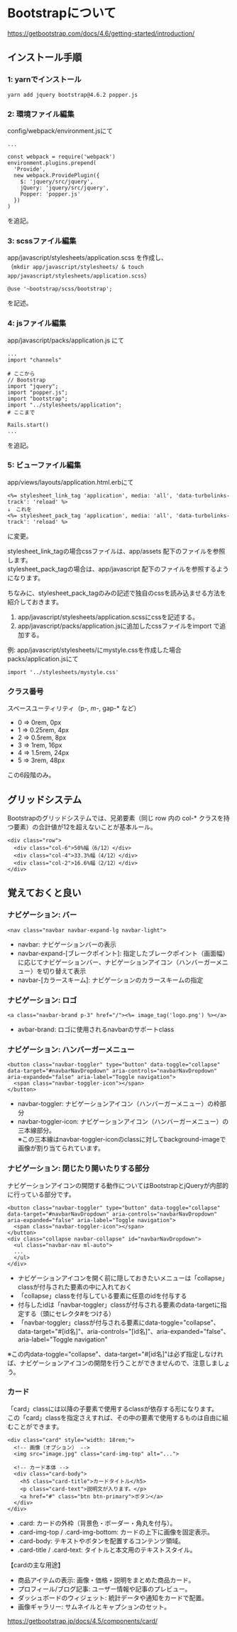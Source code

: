 # Bootstrapについて

https://getbootstrap.com/docs/4.6/getting-started/introduction/

## インストール手順

### 1: yarnでインストール
```
yarn add jquery bootstrap@4.6.2 popper.js
```

### 2: 環境ファイル編集
config/webpack/environment.jsにて
```
...

const webpack = require('webpack')
environment.plugins.prepend(
  'Provide',
  new webpack.ProvidePlugin({
    $: 'jquery/src/jquery',
    jQuery: 'jquery/src/jquery',
    Popper: 'popper.js'
  })
)
```
を追記。

### 3: scssファイル編集
app/javascript/stylesheets/application.scss を作成し、<br>
（`mkdir app/javascript/stylesheets/ & touch app/javascript/stylesheets/application.scss`）
```
@use '~bootstrap/scss/bootstrap';
```
を記述。

### 4: jsファイル編集
app/javascript/packs/application.js にて
```
...
import "channels"

# ここから
// Bootstrap
import "jquery";
import "popper.js";
import "bootstrap";
import "../stylesheets/application";
# ここまで

Rails.start()
...
```
を追記。

### 5: ビューファイル編集
app/views/layouts/application.html.erbにて
```
<%= stylesheet_link_tag 'application', media: 'all', 'data-turbolinks-track': 'reload' %>
↓　これを
<%= stylesheet_pack_tag 'application', media: 'all', 'data-turbolinks-track': 'reload' %>
```
に変更。

stylesheet_link_tagの場合cssファイルは、app/assets 配下のファイルを参照します。<br>
stylesheet_pack_tagの場合は、app/javascript 配下のファイルを参照するようになります。

ちなみに、stylesheet_pack_tagのみの記述で独自のcssを読み込ませる方法を紹介しておきます。<br>
1. app/javascript/stylesheets/application.scssにcssを記述する。
2. app/javascript/packs/application.jsに追加したcssファイルをimport で追加する。

例: app/javascript/stylesheets/にmystyle.cssを作成した場合<br>
packs/application.jsにて
```
import '../stylesheets/mystyle.css'
```

### クラス番号
スペースユーティリティ（p-*, m-*, gap-* など）

- 0 => 0rem, 0px
- 1 => 0.25rem, 4px
- 2 => 0.5rem, 8px
- 3 => 1rem, 16px
- 4 => 1.5rem, 24px
- 5 => 3rem, 48px

この6段階のみ。

## グリッドシステム
Bootstrapのグリッドシステムでは、兄弟要素（同じ row 内の col-* クラスを持つ要素）の合計値が12を超えないことが基本ルール。
```
<div class="row">
  <div class="col-6">50%幅（6/12）</div>
  <div class="col-4">33.3%幅（4/12）</div>
  <div class="col-2">16.6%幅（2/12）</div>
</div>
```


## 覚えておくと良い
### ナビゲーション: バー
```
<nav class="navbar navbar-expand-lg navbar-light">
```
- navbar: ナビゲーションバーの表示
- navbar-expand-[ブレークポイント]: 指定したブレークポイント（画面幅）に応じてナビゲーションバー、ナビゲーションアイコン（ハンバーガーメニュー）を切り替えて表示
- navbar-[カラースキーム]: ナビゲーションのカラースキームの指定

### ナビゲーション: ロゴ
```
<a class="navbar-brand p-3" href="/"><%= image_tag('logo.png') %></a>
```
- avbar-brand: ロゴに使用されるnavbarのサポートclass

### ナビゲーション: ハンバーガーメニュー
```
<button class="navbar-toggler" type="button" data-toggle="collapse" data-target="#navbarNavDropdown" aria-controls="navbarNavDropdown" aria-expanded="false" aria-label="Toggle navigation">
  <span class="navbar-toggler-icon"></span>
</button>
```
- navbar-toggler: ナビゲーションアイコン（ハンバーガーメニュー）の枠部分
- navbar-toggler-icon: ナビゲーションアイコン（ハンバーガーメニュー）の三本線部分。<br>※この三本線はnavbar-toggler-iconのclassに対してbackground-imageで画像が割り当てられています。

### ナビゲーション: 閉じたり開いたりする部分
ナビゲーションアイコンの開閉する動作についてはBootstrapとjQueryが内部的に行っている部分です。

```
<button class="navbar-toggler" type="button" data-toggle="collapse" data-target="#navbarNavDropdown" aria-controls="navbarNavDropdown" aria-expanded="false" aria-label="Toggle navigation">
  <span class="navbar-toggler-icon"></span>
</button>
<div class="collapse navbar-collapse" id="navbarNavDropdown">
  <ul class="navbar-nav ml-auto">
  ...
  </ul>
</div>
```
- ナビゲーションアイコンを開く前に隠しておきたいメニューは「collapse」classが付与された要素の中に入れておく
- 「collapse」classを付与している要素に任意のidを付与する
- 付与したidは「navbar-toggler」classが付与される要素のdata-targetに指定する（頭にセレクタ#をつける）
- 「navbar-toggler」classが付与される要素にdata-toggle="collapse"、data-target="#[id名]"、aria-controls="[id名]"、aria-expanded="false"、aria-label="Toggle navigation"

※この内data-toggle="collapse"、data-target="#[id名]"は必ず指定しなければ、ナビゲーションアイコンの開閉を行うことができませんので、注意しましょう。

### カード
「card」classには以降の子要素で使用するclassが依存する形になります。<br>
この「card」classを指定さえすれば、その中の要素で使用するものは自由に組むことができます。

```
<div class="card" style="width: 18rem;">
  <!-- 画像（オプション） -->
  <img src="image.jpg" class="card-img-top" alt="...">

  <!-- カード本体 -->
  <div class="card-body">
    <h5 class="card-title">カードタイトル</h5>
    <p class="card-text">説明文が入ります。</p>
    <a href="#" class="btn btn-primary">ボタン</a>
  </div>
</div>
```
- .card: カードの外枠（背景色・ボーダー・角丸を付与）。
- .card-img-top / .card-img-bottom: カードの上下に画像を固定表示。
- .card-body: テキストやボタンを配置するコンテンツ領域。
- .card-title / .card-text: タイトルと本文用のテキストスタイル。

【cardの主な用途】
- 商品アイテムの表示: 画像・価格・説明をまとめた商品カード。
- プロフィール/ブログ記事: ユーザー情報や記事のプレビュー。
- ダッシュボードのウィジェット: 統計データや通知をカードで配置。
- 画像ギャラリー: サムネイルとキャプションのセット。

https://getbootstrap.jp/docs/4.5/components/card/